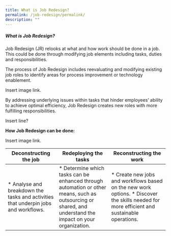 ```yaml
---
title: What is Job Redesign?
permalink: /job-redesign/permalink/
description: ""
---
```

##### What is Job Redesign?

Job Redesign (JR) relooks at what and how work should be done in a job. This could be done through modifying job elements including tasks, duties and responsibilities.

The process of Job Redesign includes reevaluating and modifying existing job roles to identify areas for process improvement or technology enablement.

Insert image link.

By addressing underlying issues within tasks that hinder employees’ ability to achieve optimal efficiency, Job Redesign creates new roles with more fulfilling responsibilities.

Insert line?

**How Job Redesign can be done:**

Insert image link.


| Deconstructing the job | Redeploying the tasks |  Reconstructing the work |
| -------- | -------- | -------- |
|* Analyse and breakdown the tasks and activities that underpin jobs and workflows.     | *   Determine which tasks can be enhanced through automation or other means, such as outsourcing or shared, and understand the impact on your organization.     | *   Create new jobs and workflows based on the new work options. * Discover the skills needed for more efficient and sustainable operations. |

